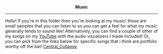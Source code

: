 <p align="center"><strong>Music</strong></p>

---

Hello! If you're in this folder then you're looking at my music! these are small samples that you can listen to so you can get a feel for what my music generally tends to sound like!
Alternatively, you can find a couple of other of my songs on my [YouTube](https://www.youtube.com/channel/UCzC66e3fxpkpnoL9vo0UQJQ) with the audio visualizers I made included!
Or, you can pick from the links below for specific songs that i think are portfolio worthy off the bat!
[Central_Collapse](https://www.youtube.com/watch?v=eYFEdRAWhF0)
